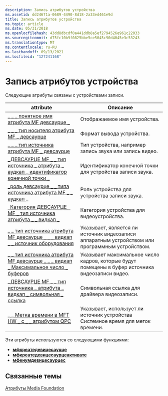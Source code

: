 ```yaml
---
description: Запись атрибутов устройства
ms.assetid: dd24671a-0689-4490-8d18-2a33ed461e9d
title: Запись атрибутов устройства
ms.topic: article
ms.date: 05/31/2018
ms.openlocfilehash: 43dd8dbcdf0a441ddb8a5ef2794526e961c22033
ms.sourcegitcommit: d75fc10b9f0825bbe5ce5045c90d4045e3c53243
ms.translationtype: MT
ms.contentlocale: ru-RU
ms.lasthandoff: 09/13/2021
ms.locfileid: "127241168"
---
```

# <a name="capture-device-attributes"></a>Запись атрибутов устройства

Следующие атрибуты связаны с устройствами записи.



| attribute                                                                                                                     | Описание                                                                         |
|-------------------------------------------------------------------------------------------------------------------------------|-------------------------------------------------------------------------------------|
| [\_ \_ \_ понятное имя атрибута MF девсаурце \_](mf-devsource-attribute-friendly-name.md)                                          | Отображаемое имя устройства.                                                          |
| [\_ \_ \_ тип носителя атрибута MF \_ девсаурце](mf-devsource-attribute-media-type.md)                                                | Формат вывода устройства.                                                         |
| [\_ \_ \_ тип источника атрибута MF \_ девсаурце](mf-devsource-attribute-source-type.md)                                              | Тип устройства, например запись звука или запись видео.                         |
| [\_ДЕВСАУРЦЕ MF \_ \_ тип источника \_ атрибута \_ аудкап \_ идентификатор конечной точки \_](mf-devsource-attribute-source-type-audcap-endpoint-id.md)     | Идентификатор конечной точки для устройства записи звука.                                        |
| [\_роль девсаурце \_ \_ типа источника атрибута MF \_ \_ аудкап \_](mf-devsource-attribute-source-type-audcap-role.md)                    | Роль устройства для устройства записи звука.                                        |
| [\_Категория ДЕВСАУРЦЕ \_ MF \_ тип источника атрибута \_ \_ видкап \_](mf-devsource-attribute-source-type-vidcap-category.md)            | Категория устройства для видеоустройства.                                             |
| [\_ \_ тип источника атрибута MF девсаурце \_ \_ \_ видкап \_ \_ источник оборудования](mf-devsource-attribute-source-type-vidcap-hw-source.md)         | Указывает, является ли источник видеозаписи аппаратным устройством или программным устройством. |
| [\_ \_ тип источника атрибута MF девсаурце \_ \_ \_ видкап \_ Максимальное число \_ буферов](mf-devsource-attribute-source-type-vidcap-max-buffers.md)     | Указывает максимальное число кадров, которые будут помещены в буфер источника видеозаписи видео.   |
| [\_ДЕВСАУРЦЕ MF \_ \_ тип источника \_ атрибута \_ видкап \_ символьная \_ ссылка](mf-devsource-attribute-source-type-vidcap-symbolic-link.md) | Символьная ссылка для драйвера видеозаписи.                                       |
| [\_ \_ Метка времени в MFT HW \_ с \_ \_ атрибутом QPC](mft-hw-timestamp-with-qpc-attribute.md)                                           | Указывает, использует ли источник устройства Системное время для меток времени.           |



 

Эти атрибуты используются со следующими функциями:

-   [**мфкреатедевицесаурце**](/windows/desktop/api/mfidl/nf-mfidl-mfcreatedevicesource)
-   [**мфкреатедевицесаурцеактивате**](/windows/desktop/api/mfidl/nf-mfidl-mfcreatedevicesourceactivate)
-   [**мфенумдевицесаурцес**](/windows/desktop/api/mfidl/nf-mfidl-mfenumdevicesources)

## <a name="related-topics"></a>Связанные темы

<dl> <dt>

[Атрибуты Media Foundation](media-foundation-attributes.md)
</dt> </dl>

 

 



